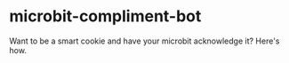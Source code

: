 # microbit-compliment-bot
Want to be a smart cookie and have your microbit acknowledge it? Here's how.
